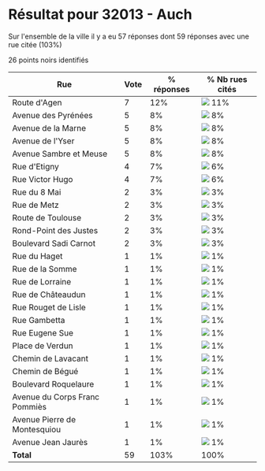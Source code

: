# Résultat pour 32013 - Auch

Sur l'ensemble de la ville il y a eu 57 réponses dont 59 réponses avec une rue citée (103%)

26 points noirs identifiés

| Rue | Vote | % réponses | % Nb rues cités|
|-----|------|------------|----------------|
| Route d'Agen | 7 | 12% | <img src="../../img/bar_11.gif" />&nbsp;11%|
| Avenue des Pyrénées | 5 | 8% | <img src="../../img/bar_8.gif" />&nbsp;8%|
| Avenue de la Marne | 5 | 8% | <img src="../../img/bar_8.gif" />&nbsp;8%|
| Avenue de l'Yser | 5 | 8% | <img src="../../img/bar_8.gif" />&nbsp;8%|
| Avenue Sambre et Meuse | 5 | 8% | <img src="../../img/bar_8.gif" />&nbsp;8%|
| Rue d'Etigny | 4 | 7% | <img src="../../img/bar_6.gif" />&nbsp;6%|
| Rue Victor Hugo | 4 | 7% | <img src="../../img/bar_6.gif" />&nbsp;6%|
| Rue du 8 Mai | 2 | 3% | <img src="../../img/bar_3.gif" />&nbsp;3%|
| Rue de Metz | 2 | 3% | <img src="../../img/bar_3.gif" />&nbsp;3%|
| Route de Toulouse | 2 | 3% | <img src="../../img/bar_3.gif" />&nbsp;3%|
| Rond-Point des Justes | 2 | 3% | <img src="../../img/bar_3.gif" />&nbsp;3%|
| Boulevard Sadi Carnot | 2 | 3% | <img src="../../img/bar_3.gif" />&nbsp;3%|
| Rue du Haget | 1 | 1% | <img src="../../img/bar_1.gif" />&nbsp;1%|
| Rue de la Somme | 1 | 1% | <img src="../../img/bar_1.gif" />&nbsp;1%|
| Rue de Lorraine | 1 | 1% | <img src="../../img/bar_1.gif" />&nbsp;1%|
| Rue de Châteaudun | 1 | 1% | <img src="../../img/bar_1.gif" />&nbsp;1%|
| Rue Rouget de Lisle | 1 | 1% | <img src="../../img/bar_1.gif" />&nbsp;1%|
| Rue Gambetta | 1 | 1% | <img src="../../img/bar_1.gif" />&nbsp;1%|
| Rue Eugene Sue | 1 | 1% | <img src="../../img/bar_1.gif" />&nbsp;1%|
| Place de Verdun | 1 | 1% | <img src="../../img/bar_1.gif" />&nbsp;1%|
| Chemin de Lavacant | 1 | 1% | <img src="../../img/bar_1.gif" />&nbsp;1%|
| Chemin de Bégué | 1 | 1% | <img src="../../img/bar_1.gif" />&nbsp;1%|
| Boulevard Roquelaure | 1 | 1% | <img src="../../img/bar_1.gif" />&nbsp;1%|
| Avenue du Corps Franc Pommiès | 1 | 1% | <img src="../../img/bar_1.gif" />&nbsp;1%|
| Avenue Pierre de Montesquiou | 1 | 1% | <img src="../../img/bar_1.gif" />&nbsp;1%|
| Avenue Jean Jaurès | 1 | 1% | <img src="../../img/bar_1.gif" />&nbsp;1%|
| **Total** | 59 | 103% | 100%|
